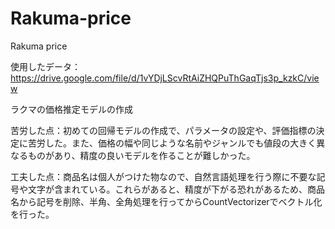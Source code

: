 # Rakuma-price
Rakuma price

使用したデータ：https://drive.google.com/file/d/1vYDjLScvRtAiZHQPuThGaqTjs3p_kzkC/view

ラクマの価格推定モデルの作成

苦労した点：初めての回帰モデルの作成で、パラメータの設定や、評価指標の決定に苦労した。また、価格の幅や同じような名前やジャンルでも値段の大きく異なるものがあり、精度の良いモデルを作ることが難しかった。

工夫した点：商品名は個人がつけた物なので、自然言語処理を行う際に不要な記号や文字が含まれている。これらがあると、精度が下がる恐れがあるため、商品名から記号を削除、半角、全角処理を行ってからCountVectorizerでベクトル化を行った。
